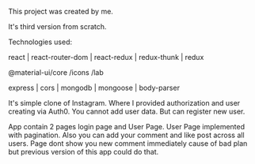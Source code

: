 This project was created by me.

It's third version from scratch.

Technologies used:

react | react-router-dom | react-redux | redux-thunk | redux

@material-ui/core /icons /lab

express | cors | mongodb | mongoose | body-parser

It's simple clone of Instagram. Where I provided authorization and user creating via Auth0.
You cannot add user data. But can register  new user.

App contain 2 pages login page and User Page.
User Page implemented with pagination. 
Also you can add your comment and like post across all users.
Page dont show you new comment immediately cause of bad plan but previous version of this app could do that.